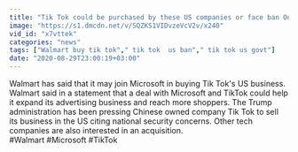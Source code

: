 ```yaml
---
title: "Tik Tok could be purchased by these US companies or face ban Oneindia News"
image: "https://s1.dmcdn.net/v/SQZKS1VIDvzeVcV2v/x240"
vid_id: "x7vttek"
categories: "news"
tags: ["Walmart buy tik tok"," tik tok  us ban"," tik tok us govt"]
date: "2020-08-29T23:00:19+03:00"
---
```

Walmart has said that it may join Microsoft in buying Tik Tok's US business. Walmart said in a statement that a deal with Microsoft and TikTok could help it expand its advertising business and reach more shoppers. The Trump administration has been pressing Chinese owned company Tik Tok to sell its business in the US citing national security concerns. Other tech companies are also interested in an acquisition.  <br>#Walmart #Microsoft #TikTok
